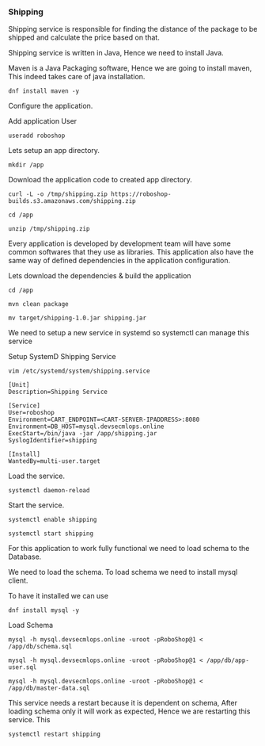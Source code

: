### Shipping

Shipping service is responsible for finding the distance of the package to be shipped and calculate the price based on that.

Shipping service is written in Java, Hence we need to install Java.

Maven is a Java Packaging software, Hence we are going to install maven, This indeed takes care of java installation.

```
dnf install maven -y
```

Configure the application.

Add application User

```
useradd roboshop
```

Lets setup an app directory.

```
mkdir /app
```

Download the application code to created app directory.

```
curl -L -o /tmp/shipping.zip https://roboshop-builds.s3.amazonaws.com/shipping.zip
```
```
cd /app
```
```
unzip /tmp/shipping.zip
```

Every application is developed by development team will have some common softwares that they use as libraries. This application also have the same way of defined dependencies in the application configuration.

Lets download the dependencies & build the application

```
cd /app
```
```
mvn clean package
```
```
mv target/shipping-1.0.jar shipping.jar
```

We need to setup a new service in systemd so systemctl can manage this service

Setup SystemD Shipping Service

```
vim /etc/systemd/system/shipping.service
```

```
[Unit]
Description=Shipping Service

[Service]
User=roboshop
Environment=CART_ENDPOINT=<CART-SERVER-IPADDRESS>:8080
Environment=DB_HOST=mysql.devsecmlops.online
ExecStart=/bin/java -jar /app/shipping.jar
SyslogIdentifier=shipping

[Install]
WantedBy=multi-user.target
```

Load the service.

```
systemctl daemon-reload
```

Start the service.

```
systemctl enable shipping 
```
```
systemctl start shipping
```

For this application to work fully functional we need to load schema to the Database.

We need to load the schema. To load schema we need to install mysql client.

To have it installed we can use

```
dnf install mysql -y
```

Load Schema

```
mysql -h mysql.devsecmlops.online -uroot -pRoboShop@1 < /app/db/schema.sql
```
```
mysql -h mysql.devsecmlops.online -uroot -pRoboShop@1 < /app/db/app-user.sql 
```
```
mysql -h mysql.devsecmlops.online -uroot -pRoboShop@1 < /app/db/master-data.sql
```

This service needs a restart because it is dependent on schema, After loading schema only it will work as expected, Hence we are restarting this service. This

```
systemctl restart shipping
```